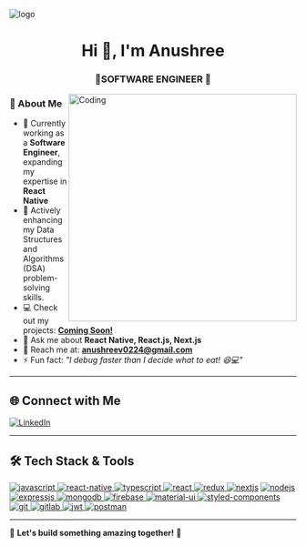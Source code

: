 ![logo](https://media.licdn.com/dms/image/v2/D5616AQHbSj-gZFsbGA/profile-displaybackgroundimage-shrink_350_1400/profile-displaybackgroundimage-shrink_350_1400/0/1738942861394?e=1744243200&v=beta&t=rO1TPKYSARt-iN49rGqsiQZwBcmJrlrNeUgLLI28vXo)

<h1 align="center">Hi 👋, I'm Anushree</h1>
<h3 align="center">🚀SOFTWARE ENGINEER 🚀</h3>

<img align="right" alt="Coding" width="400" src="https://protfolioo-web.netlify.app/img1.avif">

### 🚀 About Me  
- 🌱 Currently working as a **Software Engineer**, expanding my expertise in **React Native**
- 🧠 Actively enhancing my Data Structures and Algorithms (DSA) problem-solving skills. 
- 💻 Check out my projects: **[Coming Soon!](#)**  
- 💬 Ask me about **React Native, React.js, Next.js**  
- 📧 Reach me at: **anushreev0224@gmail.com**  
- ⚡ Fun fact: _"I debug faster than I decide what to eat! 😆💻"_  

---

## 🌐 Connect with Me  
[![LinkedIn](https://img.shields.io/badge/LinkedIn-0077B5?style=for-the-badge&logo=linkedin&logoColor=white)](https://linkedin.com/in/anushreii-v13)  

---

## 🛠 Tech Stack & Tools  

<p align="left">
<a href="https://developer.mozilla.org/en-US/docs/Web/JavaScript" target="_blank"> 
<img src="https://img.shields.io/badge/JavaScript-F7DF1E?style=for-the-badge&logo=javascript&logoColor=black" alt="javascript" /> </a> 
  
<a href="https://reactnative.dev/" target="_blank">
  <img src="https://img.shields.io/badge/React_Native-20232A?style=for-the-badge&logo=react&logoColor=61DAFB" alt="react-native" />
</a>

<a href="https://www.typescriptlang.org/" target="_blank">
  <img src="https://img.shields.io/badge/TypeScript-3178C6?style=for-the-badge&logo=typescript&logoColor=white" alt="typescript" />
</a>

<a href="https://reactjs.org/" target="_blank"> 
<img src="https://img.shields.io/badge/React-20232A?style=for-the-badge&logo=react&logoColor=61DAFB" alt="react" /> </a>

<a href="https://redux.js.org" target="_blank"> 
<img src="https://img.shields.io/badge/Redux-593D88?style=for-the-badge&logo=redux&logoColor=white" alt="redux" /> </a>

<a href="https://nextjs.org/" target="_blank"> 
<img src="https://img.shields.io/badge/Next.js-000000?style=for-the-badge&logo=next.js&logoColor=white" alt="nextjs" /></a> 

<a href="https://nodejs.org" target="_blank"> 
<img src="https://img.shields.io/badge/Node.js-43853D?style=for-the-badge&logo=node.js&logoColor=white" alt="nodejs" /> </a>

<a href="https://expressjs.com" target="_blank"> 
<img src="https://img.shields.io/badge/Express.js-000000?style=for-the-badge&logo=express&logoColor=white" alt="expressjs" /> </a>

<a href="https://www.mongodb.com/" target="_blank"> 
<img src="https://img.shields.io/badge/MongoDB-4EA94B?style=for-the-badge&logo=mongodb&logoColor=white" alt="mongodb" /> </a>

<a href="https://firebase.google.com/" target="_blank"> 
<img src="https://img.shields.io/badge/Firebase-FFCA28?style=for-the-badge&logo=firebase" alt="firebase" /> </a>


<a href="https://mui.com/" target="_blank"> 
<img src="https://img.shields.io/badge/Material--UI-0081CB?style=for-the-badge&logo=mui&logoColor=white" alt="material-ui" /> </a>

<a href="https://styled-components.com/" target="_blank"> 
<img src="https://img.shields.io/badge/Styled--Components-DB7093?style=for-the-badge&logo=styled-components&logoColor=white" alt="styled-components" /> </a>

<a href="https://git-scm.com/" target="_blank"> 
<img src="https://img.shields.io/badge/Git-F05032?style=for-the-badge&logo=git&logoColor=white" alt="git" /> </a>

<a href="https://gitlab.com/" target="_blank"> 
<img src="https://img.shields.io/badge/GitLab-FC6D26?style=for-the-badge&logo=gitlab&logoColor=white" alt="gitlab" /> </a>

<a href="https://jwt.io/" target="_blank"> 
<img src="https://img.shields.io/badge/JWT-000000?style=for-the-badge&logo=json-web-tokens&logoColor=white" alt="jwt" /> </a>

<a href="https://postman.com" target="_blank"> 
<img src="https://img.shields.io/badge/Postman-FF6C37?style=for-the-badge&logo=postman&logoColor=white" alt="postman" /> </a>


</p>

---

🌟 **Let's build something amazing together!** 🚀
